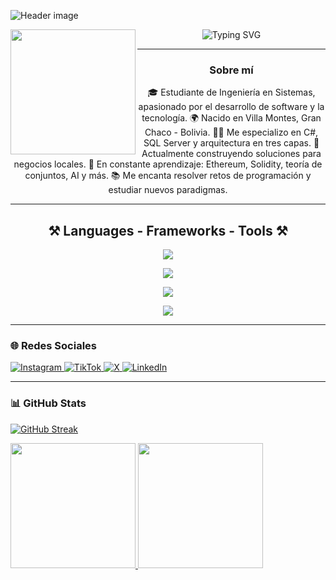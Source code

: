 <!-- README.md -->
![Header image](https://raw.githubusercontent.com/jayrajroshan/jayrajroshan/master/Assets/GitHub_Header.jpg)

<img align="left" height="200" src="https://media.giphy.com/media/ao9DUiTKH60XS/giphy.gif"/>

<p align="center">
  <img src="https://readme-typing-svg.demolab.com?font=Noto+Sans&weight=600&pause=1000&color=007ACC&center=true&vCenter=true&width=435&lines=Hola%2C+soy+Alex+Cerezo+%F0%9F%98%8E" alt="Typing SVG">
</p>

---

<h3 align="center">Sobre mí</h3>

<p align="center">
🎓 Estudiante de Ingeniería en Sistemas, apasionado por el desarrollo de software y la tecnología.  
🌍 Nacido en Villa Montes, Gran Chaco - Bolivia.  
👨‍💻 Me especializo en C#, SQL Server y arquitectura en tres capas.  
🚀 Actualmente construyendo soluciones para negocios locales.  
🧠 En constante aprendizaje: Ethereum, Solidity, teoría de conjuntos, AI y más.  
📚 Me encanta resolver retos de programación y estudiar nuevos paradigmas.  
</p>

---

<h2 align="center">⚒️ Languages - Frameworks - Tools ⚒️</h2>

<div align="center">
  <!-- Lenguajes -->
  <img src="https://skillicons.dev/icons?i=javascript,html,css,python,csharp,pascal,php,cpp,solidity" /><br>

  <!-- Frameworks -->
  <img src="https://skillicons.dev/icons?i=laravel,react,vue" /><br>

  <!-- Herramientas / IDEs -->
  <img src="https://skillicons.dev/icons?i=visualstudio,visualstudiocode,arduino,github,androidstudio" /><br>

  <!-- Bases de Datos -->
  <img src="https://skillicons.dev/icons?i=sqlserver,mysql,oracle" />
</div>

---

### 🌐 Redes Sociales

<p align="left">
  <a href="https://www.instagram.com/alexmercerostras/?__pwa=1" target="_blank">
    <img src="https://img.shields.io/badge/Instagram-E4405F?style=for-the-badge&logo=instagram&logoColor=white" alt="Instagram">
  </a>
  <a href="https://www.tiktok.com/@ac_exploit?is_from_webapp=1&sender_device=pc" target="_blank">
    <img src="https://img.shields.io/badge/TikTok-000000?style=for-the-badge&logo=tiktok&logoColor=white" alt="TikTok">
  </a>
  <a href="https://x.com/AlexCerezo74640?t=8UY6iXI78LKmgRzsfGx-Cg&s=09" target="_blank">
    <img src="https://img.shields.io/badge/X-1DA1F2?style=for-the-badge&logo=x&logoColor=white" alt="X">
  </a>
  <a href="https://www.linkedin.com/in/alex-cerezo-296897354?utm_source=share&utm_campaign=share_via&utm_content=profile&utm_medium=android_app" target="_blank">
    <img src="https://img.shields.io/badge/LinkedIn-0077B5?style=for-the-badge&logo=linkedin&logoColor=white" alt="LinkedIn">
  </a>
</p>

---

### 📊 GitHub Stats

[![GitHub Streak](https://streak-stats.demolab.com?user=mercer3014&theme=whatsapp-dark&card_width=830)](https://git.io/streak-stats)

<a href="https://github.com/anuraghazra/github-readme-stats">
  <img height="200" src="https://github-readme-stats.vercel.app/api?username=mercer3014&show_icons=true&theme=gotham" />
</a>
<a href="https://github.com/anuraghazra/github-readme-stats">
  <img height="200" src="https://github-readme-stats.vercel.app/api/top-langs/?username=mercer3014&layout=compact&langs_count=8&hide=jupyter%20notebook&card_width=330&theme=gotham" />
</a>


